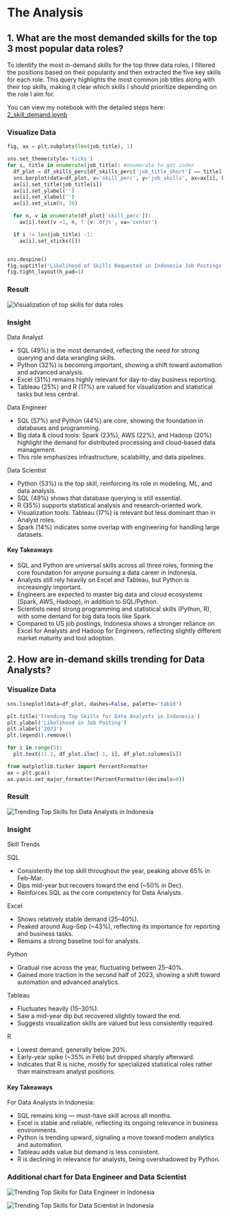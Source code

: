 # The Analysis

## 1. What are the most demanded skills for the top 3 most popular data roles?

To identify the most in-demand skills for the top three data roles, I filtered the positions based on their popularity and then extracted the five key skills for each role. This query highlights the most common job titles along with their top skills, making it clear which skills I should prioritize depending on the role I aim for.

You can view my notebook with the detailed steps here:
[2_skill_demand.ipynb](./File%20Python/py_with_lukebarousse/project_course/3_project/2_skill_demand.ipynb)

### Visualize Data

```python
fig, ax = plt.subplots(len(job_title), 1)

sns.set_theme(style='ticks')
for i, title in enumerate(job_title): #enumerate to get index
  df_plot = df_skills_perc[df_skills_perc['job_title_short'] == title].head(5)
  sns.barplot(data=df_plot, x='skill_perc', y='job_skills', ax=ax[i], hue='skills_count', legend=False, palette='dark:b_r')
  ax[i].set_title(job_title[i])
  ax[i].set_ylabel('')
  ax[i].set_xlabel('')
  ax[i].set_xlim(0, 78)

  for n, v in enumerate(df_plot['skill_perc']):
    ax[i].text(v +1, n, f'{v:.0f}%', va='center')

  if i != len(job_title) -1:
    ax[i].set_xticks([])


sns.despine()
fig.suptitle('Likelihood of Skills Requested in Indonesia Job Postings', fontsize=14)
fig.tight_layout(h_pad=1)
```

### Result

![Visualization of top skills for data roles](./File%20Python/py_with_lukebarousse/project_course/3_project/images/skill_demand_ID.png)

### Insight

Data Analyst

- SQL (49%) is the most demanded, reflecting the need for strong querying and data wrangling skills.
- Python (32%) is becoming important, showing a shift toward automation and advanced analysis.
- Excel (31%) remains highly relevant for day-to-day business reporting.
- Tableau (25%) and R (17%) are valued for visualization and statistical tasks but less central.

Data Engineer

- SQL (57%) and Python (44%) are core, showing the foundation in databases and programming.
- Big data & cloud tools: Spark (23%), AWS (22%), and Hadoop (20%) highlight the demand for distributed processing and cloud-based data management.
- This role emphasizes infrastructure, scalability, and data pipelines.

Data Scientist

- Python (53%) is the top skill, reinforcing its role in modeling, ML, and data analysis.
- SQL (49%) shows that database querying is still essential.
- R (35%) supports statistical analysis and research-oriented work.
- Visualization tools: Tableau (17%) is relevant but less dominant than in Analyst roles.
- Spark (14%) indicates some overlap with engineering for handling large datasets.

#### Key Takeaways

- SQL and Python are universal skills across all three roles, forming the core foundation for anyone pursuing a data career in Indonesia.
- Analysts still rely heavily on Excel and Tableau, but Python is increasingly important.
- Engineers are expected to master big data and cloud ecosystems (Spark, AWS, Hadoop), in addition to SQL/Python.
- Scientists need strong programming and statistical skills (Python, R), with some demand for big data tools like Spark.
- Compared to US job postings, Indonesia shows a stronger reliance on Excel for Analysts and Hadoop for Engineers, reflecting slightly different market maturity and tool adoption.

## 2. How are in-demand skills trending for Data Analysts?

### Visualize Data

```python
sns.lineplot(data=df_plot, dashes=False, palette='tab10')

plt.title('Trending Top Skills for Data Analysts in Indonesia')
plt.ylabel('Likelihood in Job Posting')
plt.xlabel('2023')
plt.legend().remove()

for i in range(5):
  plt.text(11.2, df_plot.iloc[-1, i], df_plot.columns[i])

from matplotlib.ticker import PercentFormatter
ax = plt.gca()
ax.yaxis.set_major_formatter(PercentFormatter(decimals=0))


```

### Result

![Trending Top Skills for Data Analysts in Indonesia](./File%20Python/py_with_lukebarousse/project_course/3_project/images/skill_trend_DA_ID.png)

### Insight

Skill Trends

SQL

- Consistently the top skill throughout the year, peaking above 65% in Feb–Mar.
- Dips mid-year but recovers toward the end (~50% in Dec).
- Reinforces SQL as the core competency for Data Analysts.

Excel

- Shows relatively stable demand (25–40%).
- Peaked around Aug–Sep (~43%), reflecting its importance for reporting and business tasks.
- Remains a strong baseline tool for analysts.

Python

- Gradual rise across the year, fluctuating between 25–40%.
- Gained more traction in the second half of 2023, showing a shift toward automation and advanced analytics.

Tableau

- Fluctuates heavily (15–30%).
- Saw a mid-year dip but recovered slightly toward the end.
- Suggests visualization skills are valued but less consistently required.

R

- Lowest demand, generally below 20%.
- Early-year spike (~35% in Feb) but dropped sharply afterward.
- Indicates that R is niche, mostly for specialized statistical roles rather than mainstream analyst positions.

#### Key Takeaways

For Data Analysts in Indonesia:

- SQL remains king — must-have skill across all months.
- Excel is stable and reliable, reflecting its ongoing relevance in business environments.
- Python is trending upward, signaling a move toward modern analytics and automation.
- Tableau adds value but demand is less consistent.
- R is declining in relevance for analysts, being overshadowed by Python.

### Additional chart for Data Engineer and Data Scientist

![Trending Top Skills for Data Engineer in Indonesia](./File%20Python/py_with_lukebarousse/project_course/3_project/images/skill_trend_DE_ID.png)

![Trending Top Skills for Data Scientist in Indonesia](./File%20Python/py_with_lukebarousse/project_course/3_project/images/skill_trend_DS_ID.png)
